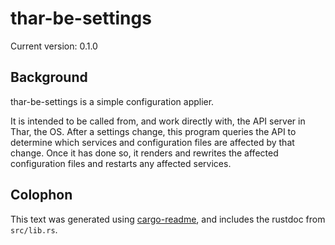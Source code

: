 # thar-be-settings

Current version: 0.1.0

## Background

thar-be-settings is a simple configuration applier.

It is intended to be called from, and work directly with, the API server in Thar, the OS.
After a settings change, this program queries the API to determine which services and configuration files are affected by that change.
Once it has done so, it renders and rewrites the affected configuration files and restarts any affected services.

## Colophon

This text was generated using [cargo-readme](https://crates.io/crates/cargo-readme), and includes the rustdoc from `src/lib.rs`.